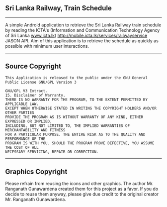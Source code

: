 ## Sri Lanka Railway, Train Schedule ##

---

A simple Android application to retrieve the Sri Lanka Railway train schedule by reading the ICTA's (Information and Communication Technology Agency of Sri Lanka
www.icta.lk) http://mobile.icta.lk/services/railwayservice JASON API.
Aim of this application is to retrieve the schedule as quickly as possible with minimum user interactions.

---

## Source Copyright ##
```
This Application is released to the public under the GNU General Public License GNU/GPL Version 3

GNU/GPL V3 Extract. 
15. Disclaimer of Warranty.
THERE IS NO WARRANTY FOR THE PROGRAM, TO THE EXTENT PERMITTED BY APPLICABLE LAW.
EXCEPT WHEN OTHERWISE STATED IN WRITING THE COPYRIGHT HOLDERS AND/OR OTHER PARTIES
PROVIDE THE PROGRAM AS IS WITHOUT WARRANTY OF ANY KIND, EITHER EXPRESSED OR IMPLIED,
INCLUDING, BUT NOT LIMITED TO, THE IMPLIED WARRANTIES OF MERCHANTABILITY AND FITNESS
FOR A PARTICULAR PURPOSE. THE ENTIRE RISK AS TO THE QUALITY AND PERFORMANCE OF THE
PROGRAM IS WITH YOU. SHOULD THE PROGRAM PROVE DEFECTIVE, YOU ASSUME THE COST OF ALL
NECESSARY SERVICING, REPAIR OR CORRECTION.
```

---

## Graphics Copyright ##
Please refrain from reusing the icons and other graphics. The author Mr. Ranganath Gunawardena created them for this project as a favor. If you do decide to reuse them anyway, please give due credit to the original creator Mr. Ranganath Gunawardena.